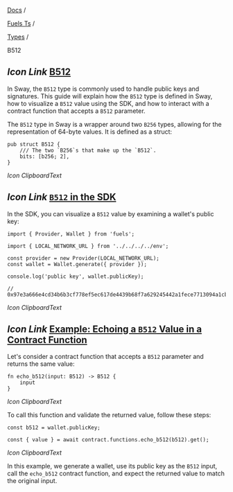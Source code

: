 [Docs](https://docs.fuel.network/) /

[Fuels Ts](https://docs.fuel.network/docs/fuels-ts/) /

[Types](https://docs.fuel.network/docs/fuels-ts/types/) /

B512

## _Icon Link_ [B512](https://docs.fuel.network/docs/fuels-ts/types/b512/\#b512)

In Sway, the `B512` type is commonly used to handle public keys and signatures. This guide will explain how the `B512` type is defined in Sway, how to visualize a `B512` value using the SDK, and how to interact with a contract function that accepts a `B512` parameter.

The `B512` type in Sway is a wrapper around two `B256` types, allowing for the representation of 64-byte values. It is defined as a struct:

```fuel_Box fuel_Box-idXKMmm-css
pub struct B512 {
    /// The two `B256`s that make up the `B512`.
    bits: [b256; 2],
}
```

_Icon ClipboardText_

## _Icon Link_ [`B512` in the SDK](https://docs.fuel.network/docs/fuels-ts/types/b512/\#b512-in-the-sdk)

In the SDK, you can visualize a `B512` value by examining a wallet's public key:

```fuel_Box fuel_Box-idXKMmm-css
import { Provider, Wallet } from 'fuels';

import { LOCAL_NETWORK_URL } from '../../../../env';

const provider = new Provider(LOCAL_NETWORK_URL);
const wallet = Wallet.generate({ provider });

console.log('public key', wallet.publicKey);

// 0x97e3a666e4cd34b6b3cf778ef5ec617de4439b68f7a629245442a1fece7713094a1cb0aa7ad0ac253ca1ea47d4618f9090b2a881e829e091fb2c426763e94cca
```

_Icon ClipboardText_

## _Icon Link_ [Example: Echoing a `B512` Value in a Contract Function](https://docs.fuel.network/docs/fuels-ts/types/b512/\#example-echoing-a-b512-value-in-a-contract-function)

Let's consider a contract function that accepts a `B512` parameter and returns the same value:

```fuel_Box fuel_Box-idXKMmm-css
fn echo_b512(input: B512) -> B512 {
    input
}
```

_Icon ClipboardText_

To call this function and validate the returned value, follow these steps:

```fuel_Box fuel_Box-idXKMmm-css
const b512 = wallet.publicKey;

const { value } = await contract.functions.echo_b512(b512).get();
```

_Icon ClipboardText_

In this example, we generate a wallet, use its public key as the `B512` input, call the `echo_b512` contract function, and expect the returned value to match the original input.